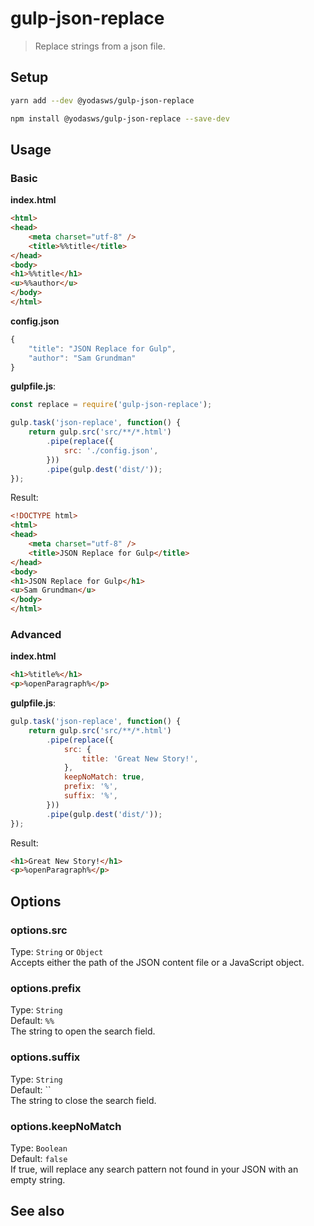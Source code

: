 # gulp-json-replace
> Replace strings from a json file.

## Setup

```bash
yarn add --dev @yodasws/gulp-json-replace
```

```bash
npm install @yodasws/gulp-json-replace --save-dev
```

## Usage

### Basic
**index.html**
```html
<html>
<head>
    <meta charset="utf-8" />
    <title>%%title</title>
</head>
<body>
<h1>%%title</h1>
<u>%%author</u>
</body>
</html>
```

**config.json**
```javascript
{
	"title": "JSON Replace for Gulp",
	"author": "Sam Grundman"
}
```

**gulpfile.js**:
```javascript
const replace = require('gulp-json-replace');

gulp.task('json-replace', function() {
    return gulp.src('src/**/*.html')
        .pipe(replace({
            src: './config.json',
        }))
        .pipe(gulp.dest('dist/'));
});
```

Result:
```html
<!DOCTYPE html>
<html>
<head>
    <meta charset="utf-8" />
    <title>JSON Replace for Gulp</title>
</head>
<body>
<h1>JSON Replace for Gulp</h1>
<u>Sam Grundman</u>
</body>
</html>
```

### Advanced
**index.html**
```html
<h1>%title%</h1>
<p>%openParagraph%</p>
```

**gulpfile.js**:
```javascript
gulp.task('json-replace', function() {
    return gulp.src('src/**/*.html')
        .pipe(replace({
            src: {
				title: 'Great New Story!',
			},
			keepNoMatch: true,
			prefix: '%',
			suffix: '%',
        }))
        .pipe(gulp.dest('dist/'));
});
```

Result:
```html
<h1>Great New Story!</h1>
<p>%openParagraph%</p>
```

## Options

### options.src
Type: `String` or `Object`<br/>
Accepts either the path of the JSON content file or a JavaScript object.

### options.prefix
Type: `String`<br/>
Default: `%%`<br/>
The string to open the search field.

### options.suffix
Type: `String`<br/>
Default: ``<br/>
The string to close the search field.

### options.keepNoMatch
Type: `Boolean`<br/>
Default: `false`<br/>
If true, will replace any search pattern not found in your JSON with an empty string.

## See also
[MDN documentation for RegExp]: https://developer.mozilla.org/en-US/docs/Web/JavaScript/Reference/Global_Objects/RegExp
[MDN documentation for String.replace]: https://developer.mozilla.org/en-US/docs/Web/JavaScript/Reference/Global_Objects/String/replace#Specifying_a_string_as_a_parameter
